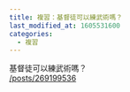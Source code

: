 ```yaml
---
title: 複習：基督徒可以練武術嗎？
last_modified_at: 1605531600
categories:
  - 複習
---
```


<p>基督徒可以練武術嗎？<br>
<a href="/posts/269199536" target="_blank">/posts/269199536</a></p>

<p>&nbsp;</p>

<p>&nbsp;</p>

